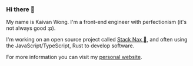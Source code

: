 ### Hi there 👋

<p>
My name is Kaivan Wong. I'm a front-end engineer with perfectionism (it's not always good :p). 
</p>

<p>
I'm working on an open source project called  <a href="https://github.com/stacknax">Stack Nax 💚</a>, and often using the JavaScript/TypeScript, Rust to develop software.
</p>

<p>
For more information you can visit my <a href="https://kaivanwong.me">personal website</a>.
</p>
